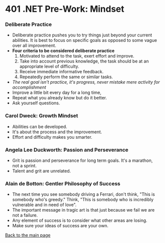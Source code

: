 # 401 .NET Pre-Work: Mindset

### Deliberate Practice
+ Deliberate practice pushes you to try things just beyond your current abilities.  It is best to focus on specific goals as opposed to some vague over all improvement.  
+ **Four criteria to be considered deliberate practice**
  1. Motivated to attend to the task, exert effort and improve.
  2. Take into account previous knowledge, the task should be at an appropriate level of difficulty.
  3. Receive immediate informative feedback.
  4. Repeatedly perform the same or similar tasks.
+ *The real goal isn't practice, it's progress, never mistake mere activity for accomplishment*
+ Improve a little bit every day for a long time, 
+ Repeat what you already know but do it better.
+ Ask yourself questions.

### Carol Dweck: Growth Mindset
+ Abilities can be developed.
+ It's about the process and the improvement.
+ Effort and difficulty makes you smarter.

### Angela Lee Duckworth: Passion and Perseverance
+ Grit is passion and perseverance for long term goals.  It's a marathon, not a sprint.
+ Talent and grit are unrelated.

### Alain de Botton: Gentler Philosophy of Success
+ The next time you see somebody driving a Ferrari, don't think, "This is somebody who's greedy." Think, "This is somebody who is incredibly vulnerable and in need of love".  
+ The important message in tragic art is that just because we fail we are not a failure.
+ Any element of success is to consider what other areas are losing.
+ Make sure your ideas of success are your own.





[Back to the main page](../README.md) 
